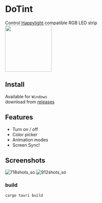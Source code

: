# DoTint

Control [Happylight](https://play.google.com/store/apps/details?id=com.xiaoyu.hlight) compatible RGB LED strip  
<img style="width:150px;height:150px;" src="https://github.com/thewh1teagle/happy/assets/61390950/974fcdeb-9ba4-4372-9cac-1e0b96fbfed0"></img>    

## Install
Available for `Windows`  
download from [releases](https://github.com/thewh1teagle/happy/releases/latest)

## Features
- Turn on / off
- Color picker
- Animation modes
- Screen Sync!

## Screenshots
![718shots_so](https://github.com/thewh1teagle/happy/assets/61390950/9c381e67-c12a-48c1-a039-a290a09c5617)
![912shots_so](https://github.com/thewh1teagle/happy/assets/61390950/c30ca640-d40f-45b1-ad29-e755f544cb11)



### build
```shell
cargo tauri build
```
